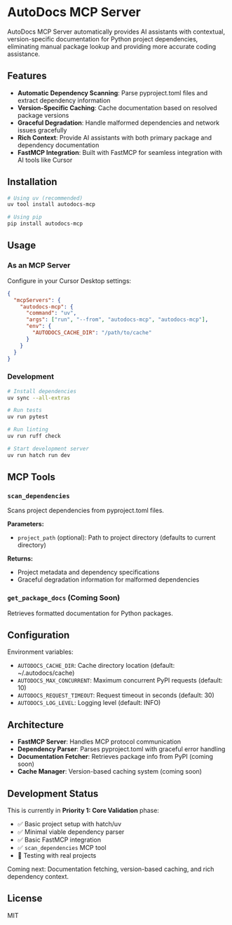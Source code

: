 # AutoDocs MCP Server

AutoDocs MCP Server automatically provides AI assistants with contextual, version-specific documentation for Python project dependencies, eliminating manual package lookup and providing more accurate coding assistance.

## Features

- **Automatic Dependency Scanning**: Parse pyproject.toml files and extract dependency information
- **Version-Specific Caching**: Cache documentation based on resolved package versions
- **Graceful Degradation**: Handle malformed dependencies and network issues gracefully
- **Rich Context**: Provide AI assistants with both primary package and dependency documentation
- **FastMCP Integration**: Built with FastMCP for seamless integration with AI tools like Cursor

## Installation

```bash
# Using uv (recommended)
uv tool install autodocs-mcp

# Using pip
pip install autodocs-mcp
```

## Usage

### As an MCP Server

Configure in your Cursor Desktop settings:

```json
{
  "mcpServers": {
    "autodocs-mcp": {
      "command": "uv",
      "args": ["run", "--from", "autodocs-mcp", "autodocs-mcp"],
      "env": {
        "AUTODOCS_CACHE_DIR": "/path/to/cache"
      }
    }
  }
}
```

### Development

```bash
# Install dependencies
uv sync --all-extras

# Run tests
uv run pytest

# Run linting
uv run ruff check

# Start development server
uv run hatch run dev
```

## MCP Tools

### `scan_dependencies`

Scans project dependencies from pyproject.toml files.

**Parameters:**
- `project_path` (optional): Path to project directory (defaults to current directory)

**Returns:**
- Project metadata and dependency specifications
- Graceful degradation information for malformed dependencies

### `get_package_docs` (Coming Soon)

Retrieves formatted documentation for Python packages.

## Configuration

Environment variables:

- `AUTODOCS_CACHE_DIR`: Cache directory location (default: ~/.autodocs/cache)
- `AUTODOCS_MAX_CONCURRENT`: Maximum concurrent PyPI requests (default: 10)
- `AUTODOCS_REQUEST_TIMEOUT`: Request timeout in seconds (default: 30)
- `AUTODOCS_LOG_LEVEL`: Logging level (default: INFO)

## Architecture

- **FastMCP Server**: Handles MCP protocol communication
- **Dependency Parser**: Parses pyproject.toml with graceful error handling
- **Documentation Fetcher**: Retrieves package info from PyPI (coming soon)
- **Cache Manager**: Version-based caching system (coming soon)

## Development Status

This is currently in **Priority 1: Core Validation** phase:

- ✅ Basic project setup with hatch/uv
- ✅ Minimal viable dependency parser
- ✅ Basic FastMCP integration
- ✅ `scan_dependencies` MCP tool
- 🚧 Testing with real projects

Coming next: Documentation fetching, version-based caching, and rich dependency context.

## License

MIT